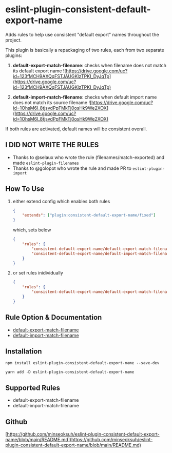 # eslint-plugin-consistent-default-export-name

Adds rules to help use consistent "default export" names throughout the project.

This plugin is basically a repackaging of two rules, each from two separate plugins:

1. __default-export-match-filename__: checks when filename does not match its default export name
    ![https://drive.google.com/uc?id=123fMCH9AXQqFSTJAUGKlzTPKI_DyJqTp](https://drive.google.com/uc?id=123fMCH9AXQqFSTJAUGKlzTPKI_DyJqTp)

2. __default-import-match-filename__: checks when default import name does not match its source filename
    ![https://drive.google.com/uc?id=1OhsM6l_8tjsvdPpFMkTj0osHk9We2XOX](https://drive.google.com/uc?id=1OhsM6l_8tjsvdPpFMkTj0osHk9We2XOX)

If both rules are activated, default names will be consistent overall.

## I DID NOT WRITE THE RULES

- Thanks to @selaux who wrote the rule (filenames/match-exported) and made `eslint-plugin-filenames`
- Thanks to @golopot who wrote the rule and made PR to `eslint-plugin-import`

## How To Use

1. either extend config which enables both rules

    ```json
    {
        "extends": ["plugin:consistent-default-export-name/fixed"]
    }
    ```

    which, sets below

    ```json
    {
        "rules": {
            "consistent-default-export-name/default-export-match-filename": "error",
            "consistent-default-export-name/default-import-match-filename": "error"
        }
    }
    ```

2. or set rules inidividually

    ```json
    {
        "rules": {
            "consistent-default-export-name/default-export-match-filename": "error",
        }
    }
    ```

## Rule Option & Documentation

- [default-export-match-filename](./docs/rules/default-export-match-filename.md)
- [default-import-match-filename](./docs/rules/default-import-match-filename.md)

## Installation

```shell
npm install eslint-plugin-consistent-default-export-name --save-dev
```

```shell
yarn add -D eslint-plugin-consistent-default-export-name
```

## Supported Rules

- default-export-match-filename
- default-import-match-filename

## Github

[https://github.com/minseoksuh/eslint-plugin-consistent-default-export-name/blob/main/README.md](https://github.com/minseoksuh/eslint-plugin-consistent-default-export-name/blob/main/README.md)
